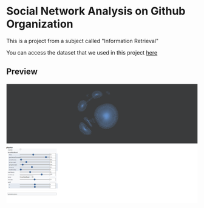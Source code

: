 # Social Network Analysis on Github Organization

This is a project from a subject called "Information Retrieval"

You can access the dataset that we used in this project [here](https://www.kaggle.com/datasets/anshulmehtakaggl/github-organizations-social-network-analysis)

## Preview

![Image of Github SNA](overview/sna-preview.png)
